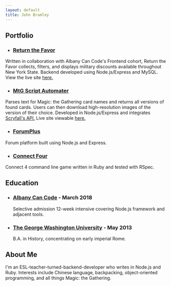 ```yaml
---
layout: default
title: John Bramley
---
```


## Portfolio
* ### [Return the Favor](https://github.com/bramleyjl/return_the_favor) 
Written in collaboration with Albany Can Code's Frontend cohort, Return the Favor collects, filters, and displays military discounts available throughout New York State. Backend developed using Node.js/Express and MySQL. View the live site [here.](https://returnthefavor.vet) 

* ### [MtG Script Automater](https://github.com/BColsey/MTGScriptAutomater)
Parses text for Magic: the Gathering card names and returns all versions of found cards. Users can then download high-resolution images of the version of their choice. Developed in Node.js/Express and integrates [Scryfall's API.](https://scryfall.com) Live site viewable [here.](http://mtgscript.bramley.design) 

* ### [ForumPlus](https://github.com/bramleyjl/forum_plus)
Forum platform built using Node.js and Express.

* ### [Connect Four](https://github.com/bramleyjl/connect_4)
Connect 4 command line game written in Ruby and tested with RSpec.

## Education
* ### [Albany Can Code](https://albanycancode.org/) - March 2018
  Selective admission 12-week intensive covering Node.js framework and adjacent tools.

* ### [The George Washington University](https://www.gwu.edu/) - May 2013
  B.A. in History, concentrating on early imperial Rome.
  
## About Me

I'm an ESL-teacher-turned-backend-developer who writes in Node.js and Ruby. Interests include Chinese language, backpacking, object-oriented programming, and all things Magic: the Gathering.
